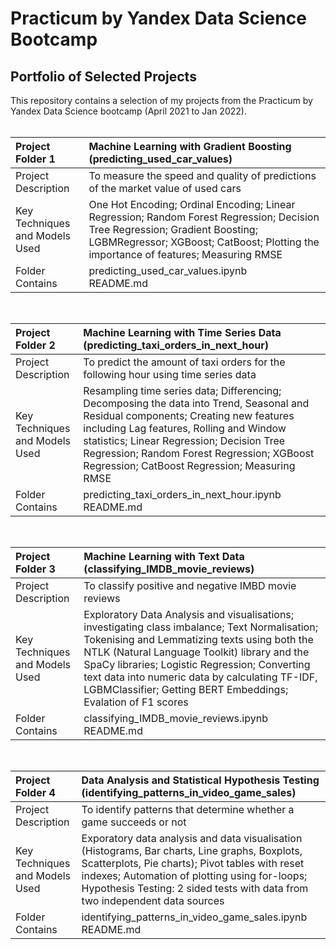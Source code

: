 # Practicum by Yandex Data Science Bootcamp<br />
## Portfolio of Selected Projects<br />
This repository contains a selection of my projects from the Practicum by Yandex Data Science bootcamp (April 2021 to Jan 2022).<br />
<br />

|**Project Folder 1** | **Machine Learning with Gradient Boosting** (predicting_used_car_values)|
|:------------- | :----------|
|Project Description| To measure the speed and quality of predictions of the market value of used cars|
|Key Techniques and Models Used| One Hot Encoding; Ordinal Encoding; Linear Regression; Random Forest Regression; Decision Tree Regression; Gradient Boosting; LGBMRegressor; XGBoost; CatBoost; Plotting the importance of features; Measuring RMSE|
|Folder Contains| predicting_used_car_values.ipynb<br /> README.md|
<br />

|**Project Folder 2** | **Machine Learning with Time Series Data** (predicting_taxi_orders_in_next_hour)|
|:------------- | :----------|
|Project Description| To predict the amount of taxi orders for the following hour using time series data|
|Key Techniques and Models Used| Resampling time series data; Differencing; Decomposing the data into Trend, Seasonal and Residual components; Creating new features including Lag features, Rolling and Window statistics; Linear Regression; Decision Tree Regression; Random Forest Regression; XGBoost Regression; CatBoost Regression; Measuring RMSE|
|Folder Contains| predicting_taxi_orders_in_next_hour.ipynb<br /> README.md|
<br />

|**Project Folder 3** | **Machine Learning with Text Data** (classifying_IMDB_movie_reviews)|
|:------------- | :----------|
|Project Description| To classify positive and negative IMBD movie reviews |
|Key Techniques and Models Used| Exploratory Data Analysis and visualisations; investigating class imbalance; Text Normalisation; Tokenising and Lemmatizing texts using both the NTLK (Natural Language Toolkit) library and the SpaCy libraries; Logistic Regression; Converting text data into numeric data by calculating TF-IDF, LGBMClassifier; Getting BERT Embeddings; Evalation of F1 scores|
|Folder Contains| classifying_IMDB_movie_reviews.ipynb<br /> README.md|
<br />

|**Project Folder 4** | **Data Analysis and Statistical Hypothesis Testing** (identifying_patterns_in_video_game_sales)|
|:------------- | :----------|
|Project Description| To identify patterns that determine whether a game succeeds or not|
|Key Techniques and Models Used| Exporatory data analysis and data visualisation (Histograms, Bar charts, Line graphs, Boxplots, Scatterplots, Pie charts); Pivot tables with reset indexes; Automation of plotting using for-loops; Hypothesis Testing: 2 sided tests with data from two independent data sources|
|Folder Contains| identifying_patterns_in_video_game_sales.ipynb<br /> README.md|
<br />


